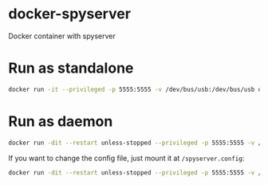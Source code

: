 # docker-spyserver
Docker container with spyserver

# Run as standalone

```bash
docker run -it --privileged -p 5555:5555 -v /dev/bus/usb:/dev/bus/usb opensatelliteproject/spyserver
```

# Run as daemon

```bash
docker run -dit --restart unless-stopped --privileged -p 5555:5555 -v /dev/bus/usb:/dev/bus/usb opensatelliteproject/spyserver
```

If you want to change the config file, just mount it at `/spyserver.config`:
```bash
docker run -dit --restart unless-stopped --privileged -p 5555:5555 -v /dev/bus/usb:/dev/bus/usb -v path/to/cfg:/spyserver.config opensatelliteproject/spyserver
```
